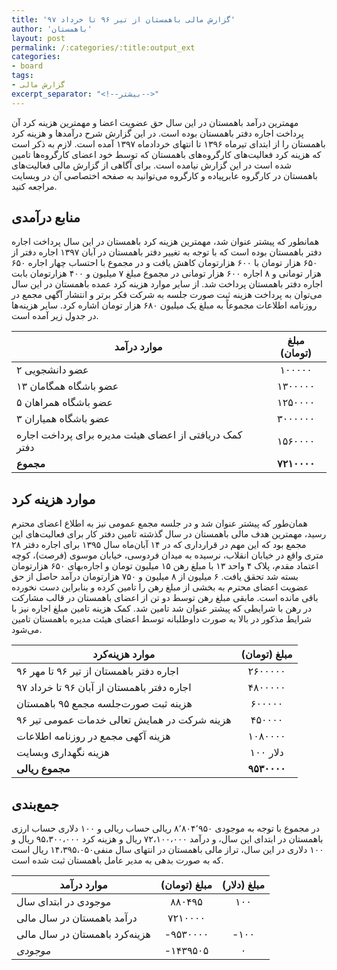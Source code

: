 ```yaml
---
title: 'گزارش مالی باهمستان از تیر ۹۶ تا خرداد ۹۷'
author: 'باهمستان'
layout: post
permalink: /:categories/:title:output_ext
categories:
- board
tags:
- گزارش مالی
excerpt_separator: "<!--بیشتر-->"
---
```

مهمترین درآمد باهمستان در این سال حق عضویت اعضا و مهمترین هزینه کرد آن پرداخت اجاره دفتر باهمستان بوده است. در این گزارش شرح درآمدها و هزینه کرد باهمستان را از ابتدای تیرماه ۱۳۹۶ تا انتهای خردادماه ۱۳۹۷ آمده است. لازم به ذکر است که هزینه کرد فعالیت‌های کارگروه‌های باهمستان که توسط خود اعضای کارگروه‌ها تامین شده است در این گزارش نیامده است. برای آگاهی از گزارش مالی فعالیت‌های باهمستان در کارگروه عابرپیاده و کارگروه می‌توانید به صفحه اختصاصی آن در وبسایت مراجعه کنید.
## منابع درآمدی
همانطور که پیشتر عنوان شد، مهمترین هزینه کرد باهمستان در این سال پرداخت اجاره دفتر باهمستان بوده است که با توجه به تغییر دفتر باهمستان در آبان ۱۳۹۷ اجاره دفتر از ۶۵۰ هزار تومان با ۶۰۰ هزارتومان کاهش یافت و در مجموع با احتساب چهار اجاره ۶۵۰ هزار تومانی و ۸ اجاره ۶۰۰ هزار تومانی در مجموع مبلغ ۷ میلیون و ۴۰۰ هزارتومان بابت اجاره دفتر باهمستان پرداخت شد. از سایر موارد هزینه کرد عمده باهمستان در این سال می‌توان به پرداخت هزینه ثبت صورت جلسه به شرکت فکر برتر و انتشار آگهی مجمع در روزنامه اطلاعات مجموعاً به مبلغ یک میلیون ۶۸۰ هزار تومان اشاره کرد. سایر هزینه‌ها در جدول زیر آمده است.

| موارد درآمد	                 	| مبلغ (تومان) 	|
|--------------------------------	|:------------:	|
| ۲ عضو دانشجویی					|    ۱۰۰۰۰۰    	|
| ۱۳ عضو باشگاه همگامان            	|    ۱۳۰۰۰۰۰   	|
| ۵ عضو باشگاه همراهان             	|    ۱۲۵۰۰۰۰   	|
| ۳ عضو باشگاه همیاران	        	|    ۳۰۰۰۰۰۰   	|
| کمک دریافتی از اعضای هیئت مدیره برای پرداخت اجاره دفتر       	|    ۱۵۶۰۰۰۰   	|
| **مجموع**                       	|  **۷۲۱۰۰۰۰**  |

## موارد هزینه کرد
همان‌طور که پیشتر عنوان شد و در جلسه مجمع عمومی نیز به اطلاع اعضای محترم رسید، مهمترین هدف مالی باهمستان در سال گذشته تامین دفتر کار برای فعالیت‌های این مجمع بود که این مهم در قرارداری که در ۱۴ آبان‌ماه سال ۱۳۹۵ برای اجاره دفتر ۲۸ متری واقع در خیابان انقلاب، نرسیده به میدان فردوسی، خیابان موسوی (فرصت)، کوچه اعتماد مقدم، پلاک ۴ واحد ۱۳ با مبلغ رهن ۱۵ میلیون تومان و اجاره‌بهای ۶۵۰ هزارتومان بسته شد تحقق یافت. ۶ میلیون از ۸ میلیون و ۷۵۰ هزارتومان درآمد حاصل از حق عضویت اعضای محترم به بخشی از مبلغ رهن را تامین کرده و بنابراین دست نخورده باقی مانده است. مابقی مبلغ رهن توسط دو تن از اعضای باهمستان در قالب مشارکت در رهن با شرایطی که پیشتر عنوان شد تامین شد. کمک هزینه تامین مبلغ اجاره نیز با شرایط مذکور در بالا به صورت داوطلبانه توسط اعضای هیئت مدیره باهمستان تامین می‌شود.

| موارد هزینه‌کرد        			         	| مبلغ (تومان) 	|
|-------------------------------------------	|:------------:	|
| اجاره دفتر باهمستان از تیر ۹۶ تا مهر ۹۶		|    ۲۶۰۰۰۰۰   	|
| اجاره دفتر باهمستان از آبان ۹۶ تا خرداد ۹۷	|    ۴۸۰۰۰۰۰   	|
| هزینه ثبت صورت‌جلسه مجمع ۹۵ باهمستان			|    ۶۰۰۰۰۰    	|
| هزینه شرکت در همایش تعالی خدمات عمومی تیر ۹۶	|    ۴۵۰۰۰۰    	|
| هزینه آکهی مجمع در روزنامه اطلاعات				|    ۱۰۸۰۰۰۰   	|
| هزینه نگهداری وبسایت							|    ۱۰۰ دلار   	|
| **مجموع ریالی**                       		|  **۹۵۳۰۰۰۰**  |


## جمع‌بندی
در مجموع با توجه به موجودی ۸٬۸۰۴٬۹۵۰ ریالی حساب ریالی و ۱۰۰ دلاری حساب ارزی باهمستان در ابتدای این سال، و درآمد ۷۲،۱۰۰،۰۰۰ ریال و هزینه کرد ۹۵،۳۰۰،۰۰۰ ریال و ۱۰۰ دلاری در این سال، تراز مالی باهمستان در انتهای سال منفی۱۴،۳۹۵،۰۵۰ ریال است که به صورت بدهی به مدیر عامل باهمستان ثبت شده است.

| موارد درآمد	                 	| مبلغ (تومان) 		| 	مبلغ (دلار) 		|
|--------------------------------	|:---------------:	|:---------------:	|
| موجودی در ابتدای سال             	| 	۸۸۰۴۹۵	 		| 		۱۰۰	 		|
| درآمد باهمستان در سال مالی       	| 	۷۲۱۰۰۰۰	 		| 			 		|
| هزینه‌کرد باهمستان در سال مالی    	| 	-۹۵۳۰۰۰۰		| 		-۱۰۰ 		|
| _موجودی_					    	| 	-۱۴۳۹۵۰۵		| 		۰	 		|